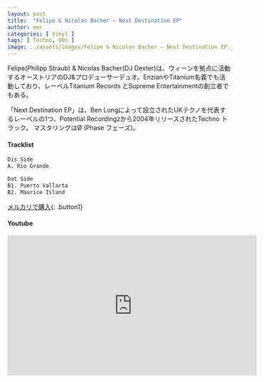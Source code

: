 ```yaml
---
layout: post
title:  "Felipe & Nicolas Bacher – Next Destination EP"
author: mmr
categories: [ Vinyl ]
tags: [ Techno, 00s ]
image: ../assets/images/Felipe & Nicolas Bacher – Next Destination EP.jpg
---
```


Felipe(Philipp Straub) & Nicolas Bacher(DJ Dexter)は、ウィーンを拠点に活動するオーストリアのDJ&プロデューサーデュオ。EnzianやTitanium名義でも活動しており、レーベルTitanium Records とSupreme Entertainmentの創立者でもある。

「Next Destination EP」は、Ben Longによって設立されたUKテクノを代表するレーベルの1つ、Potential Recordingzから2004年リリースされたTechno トラック。
マスタリングはØ (Phase フェーズ)。

#### Tracklist
```md
Dis Side
A. Rio Grande

Dat Side
B1. Puerto Vallarta
B2. Maurice Island
```

[メルカリで購入](https://jp.mercari.com/item/m83389929118?afid=6142608987){: .button1}

#### Youtube
<iframe width="560" height="315" src="https://www.youtube.com/embed/bYfbNdPRMIQ?si=jo-Tsm4T40DMSG_q" title="YouTube video player" frameborder="0" allow="accelerometer; autoplay; clipboard-write; encrypted-media; gyroscope; picture-in-picture; web-share" referrerpolicy="strict-origin-when-cross-origin" allowfullscreen></iframe>